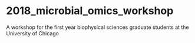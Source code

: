 # 2018_microbial_omics_workshop
A workshop for the first year biophysical sciences graduate students at the University of Chicago
